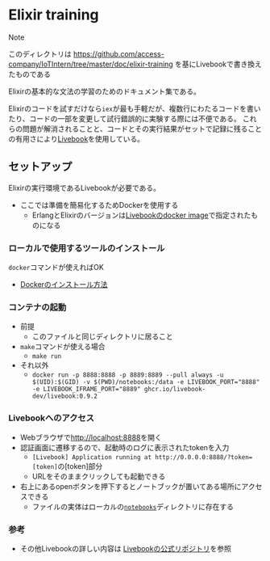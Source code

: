 # Elixir training

> [!NOTE]
> このディレクトリは <https://github.com/access-company/IoTIntern/tree/master/doc/elixir-training> を基にLivebookで書き換えたものである

Elixirの基本的な文法の学習のためのドキュメント集である。

Elixirのコードを試すだけなら`iex`が最も手軽だが、複数行にわたるコードを書いたり、コードの一部を変更して試行錯誤的に実験する際には不便である。
これらの問題が解消されることと、コードとその実行結果がセットで記録に残ることの有用さにより[Livebook](https://livebook.dev/)を使用している。

## セットアップ

Elixirの実行環境であるLivebookが必要である。

- ここでは準備を簡易化するためDockerを使用する
  - ErlangとElixirのバージョンは[Livebookのdocker image](https://github.com/livebook-dev/livebook/pkgs/container/livebook)で指定されたものになる

### ローカルで使用するツールのインストール

`docker`コマンドが使えればOK

- [Dockerのインストール方法](https://docs.docker.jp/get-docker.html)

### コンテナの起動

- 前提
  - このファイルと同じディレクトリに居ること
- `make`コマンドが使える場合
  - `make run`
- それ以外
  - `docker run -p 8888:8888 -p 8889:8889 --pull always -u $(UID):$(GID) -v $(PWD)/notebooks:/data -e LIVEBOOK_PORT="8888" -e LIVEBOOK_IFRAME_PORT="8889" ghcr.io/livebook-dev/livebook:0.9.2`

### Livebookへのアクセス

- Webブラウザで[http://localhost:8888](http://localhost:8888)を開く
- 認証画面に遷移するので、起動時のログに表示されたtokenを入力
  - `[Livebook] Application running at http://0.0.0.0:8888/?token=[token]`の[token]部分
  - URLをそのままクリックしても起動できる
- 右上にあるopenボタンを押下するとノートブックが置いてある場所にアクセスできる
  - ファイルの実体はローカルの[`notebooks`](./notebooks)ディレクトリに存在する

### 参考

- その他Livebookの詳しい内容は [Livebookの公式リポジトリ](https://github.com/livebook-dev/livebook?tab=readme-ov-file#livebook)を参照
